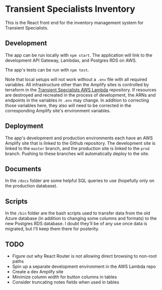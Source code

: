# Transient Specialists Inventory

This is the React front end for the inventory management system for Transient Specialists.

## Development

The app can be run locally with `npm start`. The application will link to the development API Gateway, Lambdas, and Postgres RDS on AWS.

The app's tests can be run with `npm test`.

Note that local setups will not work without a `.env` file with all required variables. All infrastructure other than the Amplify sites is controlled by terraform in the [Transient Specialists AWS Lambda](https://github.com/pitrak1/transient-specialists-aws-lambda) repository. If resources are destroyed and recreated in the process of development, the ARNs and endpoints in the variables in `.env` may change. In addition to correcting those variables here, they also will need to be corrected in the corresponding Amplify site's environment variables.

## Deployment

The app's development and production environments each have an AWS Amplify site that is linked to the Github repository. The development site is linked to the `master` branch, and the production site is linked to the `prod` branch. Pushing to these branches will automatically deploy to the site.

## Documents

In the `/docs` folder are some helpful SQL queries to use (hopefully only on the production database).

## Scripts

In the `/bin` folder are the bash scripts used to transfer data from the old Azure database (in addition to changing some columns and formats) to the new Postgres RDS database. I doubt they'll be of any use once data is migrated, but I'll keep them there for posterity.

## TODO

- Figure out why React Router is not allowing direct browsing to non-root paths
- Spin up a separate development environment in the AWS Lambda repo
- Create a dev Amplify site
- Minimize column width for button columns in tables
- Consider truncating notes fields when used in tables
